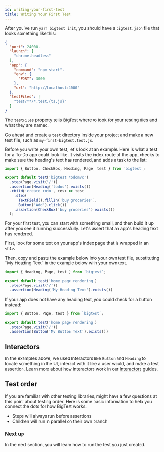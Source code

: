 ```yaml
---
id: writing-your-first-test
title: Writing Your First Test
---
```


After you've run `yarn bigtest init`, you should have a `bigtest.json` file that looks something like this:

```json
{
  "port": 24000,
  "launch": [
    "chrome.headless"
  ],
  "app": {
    "command": "npm start",
    "env": {
      "PORT": 3000
    },
    "url": "http://localhost:3000"
  },
  "testFiles": [
    "test/**/*.test.{ts,js}"
  ]
}
```

The `testFiles` property tells BigTest where to look for your testing files and what they are named.

Go ahead and create a `test` directory inside your project and make a new test file, such as `my-first-bigtest.test.js`.

Before you write your own test, let's look at an example. Here is what a test for a To-Do app could look like. It visits the index route of the app, checks to make sure the heading's text has rendered, and adds a task to the list:

```js
import { Button, CheckBox, Heading, Page, test } from `bigtest`;

export default test('bigtest todomvc')
  .step(Page.visit('/'))
  .assertion(Heading('todos').exists())
  .child('create todo', test => test
    .step(
      TextField().fillIn('buy groceries'),
      Button('Add').click())
    .assertion(CheckBox('buy groceries').exists())
  );
```

For your first test, you can start with something small, and then build it up after you see it running successfully. Let's assert that an app's heading text has rendered.

First, look for some text on your app's index page that is wrapped in an `<h1>`.

Then, copy and paste the example below into your own test file, substituting "My Heading Text" in the example below with your own text.

```js
import { Heading, Page, test } from `bigtest`;

export default test('home page rendering')
  .step(Page.visit('/'))
  .assertion(Heading('My Heading Text').exists())
```

If your app does not have any heading text, you could check for a button instead:

```js
import { Button, Page, test } from `bigtest`;

export default test('home page rendering')
  .step(Page.visit('/'))
  .assertion(Button('My Button Text').exists())
```

## Interactors

In the examples above, we used Interactors like `Button` and `Heading` to locate something in the UI, interact with it like a user would, and make a test assertion. Learn more about how interactors work in our [Interactors](../interactors) guides.

## Test order

If you are familiar with other testing libraries, might have a few questions at this point about testing order. Here is some basic information to help you connect the dots for how BigTest works.

- Steps will always run before assertions
- Children will run in parallel on their own branch

### Next up

In the next section, you will learn how to run the test you just created.
